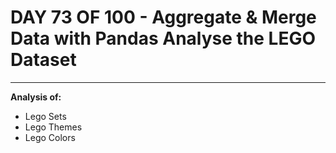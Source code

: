 # DAY 73 OF 100 - Aggregate & Merge Data with Pandas Analyse the LEGO Dataset
----

**Analysis of:**
- Lego Sets
- Lego Themes
- Lego Colors 
